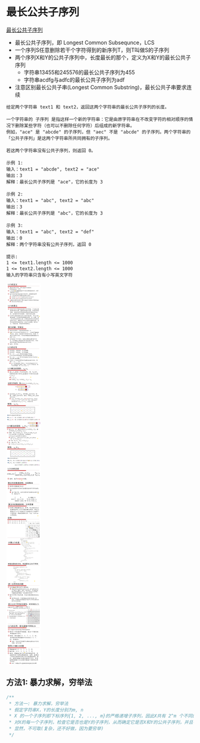 # 最长公共子序列

[最长公共子序列](https://leetcode-cn.com/problems/longest-common-subsequence/)

- 最长公共子序列，即 Longest Common Subsequnce，LCS
- 一个序列S任意删除若干个字符得到的新序列T，则T叫做S的子序列
- 两个序列X和Y的公共子序列中，长度最长的那个，定义为X和Y的最长公共子序列
  - 字符串13455和245576的最长公共子序列为455
  - 字符串acdfg与adfc的最长公共子序列为adf
- 注意区别最长公共子串(Longest Common Substring)，最长公共子串要求连续

```
给定两个字符串 text1 和 text2，返回这两个字符串的最长公共子序列的长度。

一个字符串的 子序列 是指这样一个新的字符串：它是由原字符串在不改变字符的相对顺序的情况下删除某些字符（也可以不删除任何字符）后组成的新字符串。
例如，"ace" 是 "abcde" 的子序列，但 "aec" 不是 "abcde" 的子序列。两个字符串的「公共子序列」是这两个字符串所共同拥有的子序列。

若这两个字符串没有公共子序列，则返回 0。

示例 1:
输入：text1 = "abcde", text2 = "ace"
输出：3
解释：最长公共子序列是 "ace"，它的长度为 3

示例 2:
输入：text1 = "abc", text2 = "abc"
输出：3
解释：最长公共子序列是 "abc"，它的长度为 3

示例 3:
输入：text1 = "abc", text2 = "def"
输出：0
解释：两个字符串没有公共子序列，返回 0

提示:
1 <= text1.length <= 1000
1 <= text2.length <= 1000
输入的字符串只含有小写英文字符
```

![](../images/lcs.png)

## 方法1: 暴力求解，穷举法

```js
/**
 * 方法一: 暴力求解，穷举法
 * 假定字符串X，Y的长度分别为m, n
 * X 的一个子序列即下标序列{1, 2, ..., m}的严格递增子序列，因此X共有 2^m 个不同的子序列，同理Y有2^n个不同子序列，从而穷举搜索法需要指数时间 O((2^m)*(2^n))
 * 对X的每一个子序列，检查它是否也是Y的子序列，从而确定它是否X和Y的公共子序列，并且在检查过程中选出最长的公共子序列
 * 显然，不可取(复杂，还不好做，因为要穷举)
 */
```
